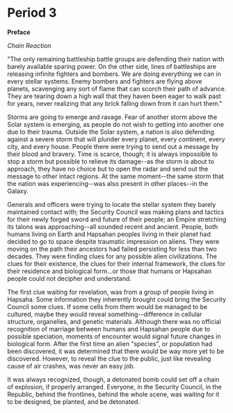 # Period 3

**Preface**

*Chain Reaction*

"The only remaining battleship battle groups are defending their nation with barely available sparing power. On the other side, lines of battleships are releasing infinite fighters and bombers. We are doing everything we can in every stellar systems. Enemy bombers and fighters are flying above planets, scavenging any sort of flame that can scorch their path of advance. They are tearing down a high wall that they haven been eager to walk past for years, never realizing that any brick falling down from it can hurt them."

Storms are going to emerge and ravage. Fear of another storm above the Solar system is emerging, as people do not wish to getting into another one due to their trauma. Outside the Solar system, a nation is also defending against a severe storm that will plunder every planet, every continent, every city, and every house. People there were trying to send out a message by their blood and bravery. Time is scarce, though; it is always impossible to stop a storm but possible to relieve its damage--as the storm is about to approach, they have no choice but to open the radar and send out the message to other intact regions. At the same moment--the same storm that the nation was experiencing--was also present in other places--in the Galaxy.

Generals and officers were trying to locate the stellar system they barely maintained contact with; the Security Council was making plans and tactics for their newly forged sword and future of their people; an Empire stretching its talons was approaching--all sounded recent and ancient. People, both humans living on Earth and Hapsahan peoples living in their planet had decided to go to space despite traumatic impression on aliens. They were moving on the path their ancestors had failed persisting for less than two decades. They were finding clues for any possible alien civilizations. The clues for their existence, the clues for their internal framework, the clues for their residence and biological form...or those that humans or Hapsahan people could not decipher and understand.

The first clue waiting for revelation, was from a group of people living in Hapsaha. Some information they inherently brought could bring the Security Council some clues. If some cells from them would be managed to be cultured, maybe they would reveal something--difference in cellular structure, organelles, and genetic materials. Although there was no official recognition of marriage between humans and Hapsahan people due to possible speciation, moments of encounter would signal future changes in biological form. After the first time an alien "species", or population had been discovered, it was determined that there would be way more yet to be discovered. However, to reveal the clue to the public, just like revealing cause of air crashes, was never an easy job.

It was always recognized, though, a detonated bomb could set off a chain of explosion, if properly arranged. Everyone, in the Security Council, in the Republic, behind the frontlines, behind the whole scene, was waiting for it to be designed, be planted, and be detonated.